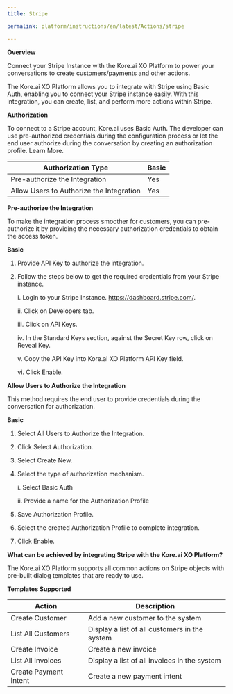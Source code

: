 ```yaml
---
title: Stripe

permalink: platform/instructions/en/latest/Actions/stripe

---
```


<base target="_blank">
<container>

**Overview**

Connect your Stripe Instance with the Kore.ai XO Platform to power your conversations to create customers/payments and other actions.

The Kore.ai XO Platform allows you to integrate with Stripe using Basic Auth, enabling you to connect your Stripe instance easily. With this integration, you can create, list, and perform more actions within Stripe.

</container>

<container>

**Authorization**
 
To connect to a Stripe account, Kore.ai uses Basic Auth. The developer can use pre-authorized credentials during the configuration process or let the end user authorize during the conversation by creating an authorization profile. Learn More.
 
 
 |Authorization Type                      | Basic |
 |----------------------------------------|-------|
 |Pre-authorize the Integration           |  Yes  |
 |Allow Users to Authorize the Integration|  Yes  |


**Pre-authorize the Integration**
 
 To make the integration process smoother for customers, you can pre-authorize it by providing the necessary authorization credentials to obtain the access token.

**Basic**
 
1. Provide API Key to authorize the integration.  
2. Follow the steps below to get the required credentials from your Stripe instance.
 
      i. Login to your Stripe Instance. https://dashboard.stripe.com/.
      
     ii. Click on Developers tab.
  
    iii. Click on API Keys.
   
     iv. In the Standard Keys section, against the Secret Key row, click on Reveal Key.
  
      v. Copy the API Key into Kore.ai XO Platform API Key field.
  
     vi. Click Enable.

 
**Allow Users to Authorize the Integration**
 
This method requires the end user to provide credentials during the conversation for authorization.
 
**Basic**
 
1. Select All Users to Authorize the Integration.
2. Click Select Authorization.
3. Select Create New.
4. Select the type of authorization mechanism. 
 
   i. Select Basic Auth
  
   ii. Provide a name for the Authorization Profile
 
5. Save Authorization Profile.
 
6. Select the created Authorization Profile to complete integration.
 
7. Click Enable.

 
</container>
 
<container>

**What can be achieved by integrating Stripe with the Kore.ai XO Platform?**
 
 The Kore.ai XO Platform supports all common actions on Stripe objects with pre-built dialog templates that are ready to use. 
 
**Templates Supported**

| Action           | Description            |
|------------------|------------------------|
|Create Customer     |Add a new customer to the system|
|List All Customers   |Display a list of all customers in the system|
|Create Invoice |Create a new invoice|
|List All Invoices  |Display a list of all invoices in the system|
|Create Payment Intent     |Create a new payment intent|

</container>

